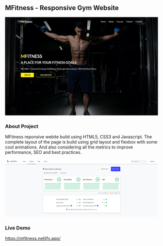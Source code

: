 ## MFitness - Responsive Gym Website

![](img/landing-page.png)

### About Project

MFitness reponsive webite build using HTML5, CSS3 and Javascript. The complete layout of the page is build using grid layout and flexbox with some cool animations. And also considering all the metrics to improve performance, SEO and best practices.

![](img/website-score.png)

### Live Demo

https://mfitness.netlify.app/
